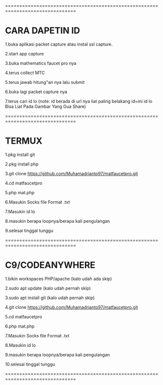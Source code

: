 ===============================================================================
# CARA DAPETIN ID

1.buka aplikasi packet capture atau instal ssl capture.

2.start app capture

3.buka mathematics faucet pro nya

4.terus collect MTC

5.terus jawab hitung"an nya lalu submit

6.buka lagi packet capture nya

7.terus cari id lo 
(note: id berada di url nya liat paling belakang id=ini id lo Bisa Liat Pada Gambar Yang Gua Share)

===============================================================================

# TERMUX

1.pkg install git

2.pkg install php

3.git clone https://github.com/Muhamadrianto97/matfaucetpro.git

4.cd matfaucetpro

5.php mat.php

6.Masukin Socks file Format .txt

7.Masukin id lo

8.masukin berapa loopnya/berapa kali pengulangan

9.selesai tinggal tunggu

===============================================================================

# C9/CODEANYWHERE

1.bikin workspaces PHP/apache (kalo udah ada skip)

2.sudo apt update (kalo udah pernah skip)

3.sudo apt install git (kalo udah pernah skip)

4.git clone https://github.com/Muhamadrianto97/matfaucetpro.git

5.cd matfaucetpro

6.php mat.php

7.Masukin Socks file Format .txt

8.Masukin id lo

9.masukin berapa loopnya/berapa kali pengulangan

10.selesai tinggal tunggu

===============================================================================
